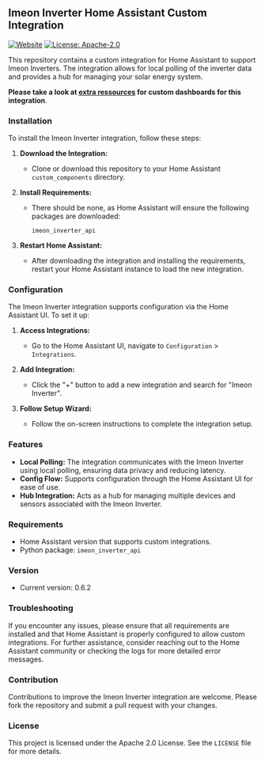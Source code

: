 ## Imeon Inverter Home Assistant Custom Integration

[![Website](https://img.shields.io/badge/-Imeon%20Energy-%2520?style=flat&label=Website&labelColor=grey&color=black)](https://imeon-energy.com/)
[![License: Apache-2.0](https://img.shields.io/badge/License-Apache_2.0-44cc11.svg)](https://www.apache.org/licenses/LICENSE-2.0)

This repository contains a custom integration for Home Assistant to support Imeon Inverters. The integration allows for local polling of the inverter data and provides a hub for managing your solar energy system.

**Please take a look at [extra ressources](https://github.com/Imeon-Inverters-for-Home-Assistant/imeon-integration-extras) for custom dashboards for this integration**.

### Installation

To install the Imeon Inverter integration, follow these steps:

1. **Download the Integration:**
   - Clone or download this repository to your Home Assistant `custom_components` directory.

2. **Install Requirements:**
   - There should be none, as Home Assistant will ensure the following packages are downloaded:
     ```
     imeon_inverter_api
     ```

3. **Restart Home Assistant:**
   - After downloading the integration and installing the requirements, restart your Home Assistant instance to load the new integration.

### Configuration

The Imeon Inverter integration supports configuration via the Home Assistant UI. To set it up:

1. **Access Integrations:**
   - Go to the Home Assistant UI, navigate to `Configuration` > `Integrations`.

2. **Add Integration:**
   - Click the "+" button to add a new integration and search for "Imeon Inverter".

3. **Follow Setup Wizard:**
   - Follow the on-screen instructions to complete the integration setup.

### Features

- **Local Polling:** The integration communicates with the Imeon Inverter using local polling, ensuring data privacy and reducing latency.
- **Config Flow:** Supports configuration through the Home Assistant UI for ease of use.
- **Hub Integration:** Acts as a hub for managing multiple devices and sensors associated with the Imeon Inverter.

### Requirements

- Home Assistant version that supports custom integrations.
- Python package: `imeon_inverter_api`

### Version

- Current version: 0.6.2

### Troubleshooting

If you encounter any issues, please ensure that all requirements are installed and that Home Assistant is properly configured to allow custom integrations. For further assistance, consider reaching out to the Home Assistant community or checking the logs for more detailed error messages.

### Contribution

Contributions to improve the Imeon Inverter integration are welcome. Please fork the repository and submit a pull request with your changes.

### License

This project is licensed under the Apache 2.0 License. See the `LICENSE` file for more details.

